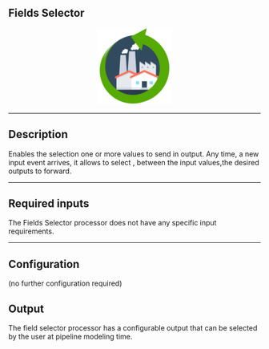 <!--
  ~ Licensed to the Apache Software Foundation (ASF) under one or more
  ~ contributor license agreements.  See the NOTICE file distributed with
  ~ this work for additional information regarding copyright ownership.
  ~ The ASF licenses this file to You under the Apache License, Version 2.0
  ~ (the "License"); you may not use this file except in compliance with
  ~ the License.  You may obtain a copy of the License at
  ~
  ~    http://www.apache.org/licenses/LICENSE-2.0
  ~
  ~ Unless required by applicable law or agreed to in writing, software
  ~ distributed under the License is distributed on an "AS IS" BASIS,
  ~ WITHOUT WARRANTIES OR CONDITIONS OF ANY KIND, either express or implied.
  ~ See the License for the specific language governing permissions and
  ~ limitations under the License.
  ~
  -->

## Fields Selector

<p align="center"> 
    <img src="icon.png" width="150px;" class="pe-image-documentation"/>
</p>

***

## Description

Enables the selection one or more values to send in output. Any time, a new input event arrives, it allows to select , 
between the input values,the desired outputs to forward.

***

## Required inputs
The Fields Selector processor does not have any specific input requirements.

***

## Configuration

(no further configuration required)

## Output
The field selector processor has a configurable output that can be selected by the user at pipeline modeling time.